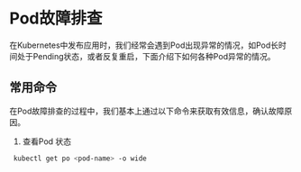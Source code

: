 # Pod故障排查

在Kubernetes中发布应用时，我们经常会遇到Pod出现异常的情况，如Pod长时间处于Pending状态，或者反复重启，下面介绍下如何各种Pod异常的情况。


## 常用命令

在Pod故障排查的过程中，我们基本上通过以下命令来获取有效信息，确认故障原因。

1. 查看Pod 状态

```bash
 kubectl get po <pod-name> -o wide 


```



